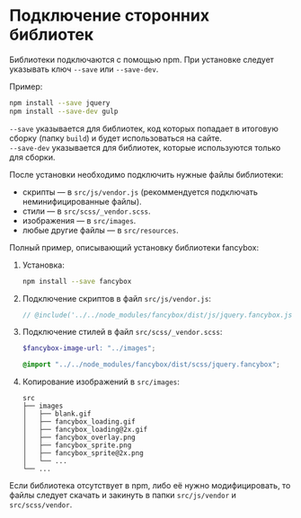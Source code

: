 # Подключение сторонних библиотек

Библиотеки подключаются с помощью npm.
При установке следует указывать ключ `--save` или `--save-dev`.

Пример:

```bash
npm install --save jquery
npm install --save-dev gulp
```

`--save` указывается для библиотек, код которых попадает в итоговую сборку (папку `build`) и будет использоваться на сайте.<br>
`--save-dev` указывается для библиотек, которые используются только для сборки.

После установки необходимо подключить нужные файлы библиотеки:
* скрипты — в `src/js/vendor.js` (рекоммендуется подключать неминифицированные файлы).
* стили — в `src/scss/_vendor.scss`.
* изображения — в `src/images`.
* любые другие файлы — в `src/resources`.

Полный пример, описывающий установку библиотеки fancybox:

1. Установка:

   ```bash
   npm install --save fancybox
   ```

2. Подключение скриптов в файл `src/js/vendor.js`:

   ```js
   // @include('../../node_modules/fancybox/dist/js/jquery.fancybox.js')
   ```

3. Подключение стилей в файл `src/scss/_vendor.scss`:

   ```scss
   $fancybox-image-url: "../images";

   @import "../../node_modules/fancybox/dist/scss/jquery.fancybox";
   ```

4. Копирование изображений в `src/images`:

   ```text
   src
   ├── images
   │   ├── blank.gif
   │   ├── fancybox_loading.gif
   │   ├── fancybox_loading@2x.gif
   │   ├── fancybox_overlay.png
   │   ├── fancybox_sprite.png
   │   ├── fancybox_sprite@2x.png
   │   └── ...
   └── ...
   ```

Если библиотека отсутствует в npm, либо её нужно модифицировать, то файлы следует скачать и закинуть в папки `src/js/vendor` и `src/scss/vendor`.
